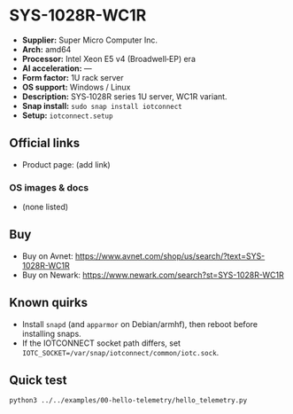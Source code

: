# SYS-1028R-WC1R

- **Supplier:** Super Micro Computer  Inc.
- **Arch:** amd64
- **Processor:** Intel Xeon E5 v4 (Broadwell‑EP) era
- **AI acceleration:** —
- **Form factor:** 1U rack server
- **OS support:** Windows / Linux
- **Description:** SYS‑1028R series 1U server, WC1R variant.
- **Snap install:** `sudo snap install iotconnect`
- **Setup:** `iotconnect.setup`

## Official links
- Product page: (add link)

### OS images & docs
- (none listed)

## Buy
- Buy on Avnet: https://www.avnet.com/shop/us/search/?text=SYS-1028R-WC1R
- Buy on Newark: https://www.newark.com/search?st=SYS-1028R-WC1R

## Known quirks
- Install `snapd` (and `apparmor` on Debian/armhf), then reboot before installing snaps.
- If the IOTCONNECT socket path differs, set `IOTC_SOCKET=/var/snap/iotconnect/common/iotc.sock`.

## Quick test
```bash
python3 ../../examples/00-hello-telemetry/hello_telemetry.py
```
